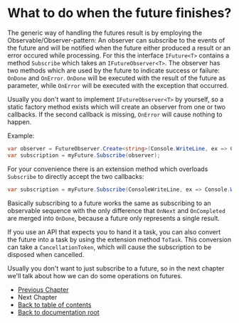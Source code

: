 # What to do when the future finishes?

The generic way of handling the futures result is by employing the Observable/Observer-pattern:
An observer can subscribe to the events of the future and will be notified when the future either produced a result or an error occured while processing.
For this the interface `IFuture<T>` contains a method `Subscribe` which takes an `IFutureObserver<T>`.
The observer has two methods which are used by the future to indicate success or failure: `OnDone` and `OnError`.
`OnDone` will be executed with the result of the future as parameter, while `OnError` will be executed with the exception that occurred.

Usually you don't want to implement `IFutureObserver<T>` by yourself, so a static factory method exists which will create an observer from one or two callbacks.
If the second callback is missing, `OnError` will cause nothing to happen.

Example:

```C#
var observer = FutureObserver.Create<string>(Console.WriteLine, ex => Console.WriteLine(ex.Message));
var subscription = myFuture.Subscribe(observer);
```

For your convenience there is an extension method which overloads `Subscribe` to directly accept the two callbacks:

```C#
var subscription = myFuture.Subscribe(ConsoleWriteLine, ex => Console.WriteLine(ex.Message));
```

Basically subscribing to a future works the same as subscribing to an observable sequence with the only difference that `OnNext` and `OnCompleted` are merged into `OnDone`, because a future only represents a single result.

If you use an API that expects you to hand it a task, you can also convert the future into a task by using the extension method `ToTask`.
This conversion can take a `CancellationToken`, which will cause the subscription to be disposed when cancelled.

Usually you don't want to just subscribe to a future, so in the next chapter we'll talk about how we can do some operations on futures.

* [Previous Chapter](ObtainingFutures.md)
* Next Chapter
* [Back to table of contents](README.md) 
* [Back to documentation root](../README.md)